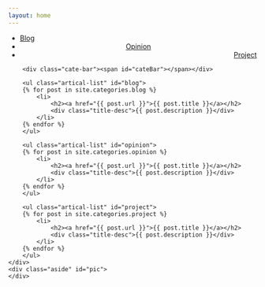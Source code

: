 ```yaml
---
layout: home
---
```


<div class="index-content blog">
    <div class="section">
        <ul class="artical-cate" id="navigate">
            <li style="text-align:left" class="on"  id="link-blog"><a href="#blog"><span>Blog</span></a></li>
            <li style="text-align:center" id="link-opinion"><a href="#opinion"><span>Opinion</span></a></li>
            <li style="text-align:right" id="link-project"><a href="#project"><span>Project</span></a></li>
        </ul>

        <div class="cate-bar"><span id="cateBar"></span></div>

        <ul class="artical-list" id="blog">
        {% for post in site.categories.blog %}
            <li>
                <h2><a href="{{ post.url }}">{{ post.title }}</a></h2>
                <div class="title-desc">{{ post.description }}</div>
            </li>
        {% endfor %}
        </ul>
		
		<ul class="artical-list" id="opinion">
        {% for post in site.categories.opinion %}
            <li>
                <h2><a href="{{ post.url }}">{{ post.title }}</a></h2>
                <div class="title-desc">{{ post.description }}</div>
            </li>
        {% endfor %}
        </ul>
		
		<ul class="artical-list" id="project">
        {% for post in site.categories.project %}
            <li>
                <h2><a href="{{ post.url }}">{{ post.title }}</a></h2>
                <div class="title-desc">{{ post.description }}</div>
            </li>
        {% endfor %}
        </ul>	
    </div>
    <div class="aside" id="pic">
    </div>
</div>
 <script type="text/javascript">
    $("#link-blog").click(function(){
	    $("#link-opinion").removeClass();
		$("#link-project").removeClass();
		$("#link-blog").addClass("On");
	});
	$("#link-opinion").click(function(){
	    $("#link-blog").removeClass();
		$("#link-project").removeClass();
		$("#link-opinion").addClass("On");
	});
	$("#link-project").click(function(){
	    $("#link-opinion").removeClass();
		$("#link-blog").removeClass();
		$("#link-project").addClass("On");
	});
</script>
